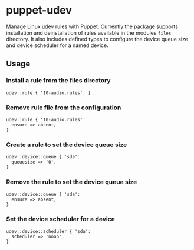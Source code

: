 # puppet-udev

Manage Linux udev rules with Puppet. Currently the package supports installation and deinstallation of rules available in the modules `files` directory. It also includes defined types to configure the device queue size and device scheduler for a named device.

## Usage

### Install a rule from the files directory

```Puppet
udev::rule { '10-audio.rules': }
```

### Remove rule file from the configuration

```Puppet
udev::rule { '10-audio.rules':
  ensure => absent,
}
```

### Create a rule to set the device queue size

```Puppet
udev::device::queue { 'sda':
  queuesize => '0',
}
```

### Remove the rule to set the device queue size

```Puppet
udev::device::queue { 'sda':
  ensure => absent,
}
```

### Set the device scheduler for a device

```Puppet
udev::device::scheduler { 'sda':
  scheduler => 'noop',
}
```
